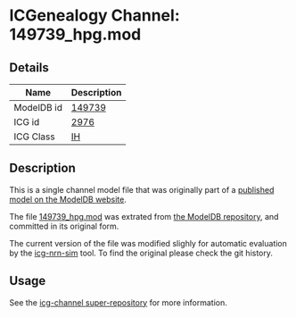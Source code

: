 # ICGenealogy Channel: 149739\_hpg.mod

## Details

Name | Description
---- | -----------
ModelDB id | [149739](http://senselab.med.yale.edu/ModelDB/ShowModel.cshtml?model=149739)
ICG id | [2976](http://icg.neurotheory.ox.ac.uk/channels/4/2976)
ICG Class | [IH](http://icg.neurotheory.ox.ac.uk/channels/4)

## Description

This is a single channel model file that was originally part of a [published model on the ModelDB website](http://senselab.med.yale.edu/mModelDB/ShowModel.cshtml?model=149739).


The file [149739\_hpg.mod](149739_hpg.mod) was extrated from [the ModelDB repository](http://senselab.med.yale.edu/ModelDB/ShowModel.cshtml?model=149739), and committed in its original form.

The current version of the file was modified slighly for automatic evaluation by the [icg-nrn-sim](https://github.com/icgenealogy/icg-nrn-sim) tool. To find the original please check the git history.


## Usage

See the [icg-channel super-repository](https://github.com/icgenealogy/icg-channels) for more information.